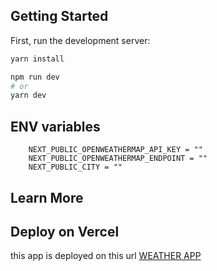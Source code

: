  
## Getting Started

First, run the development server:

```bash
yarn install

npm run dev
# or
yarn dev
```

## ENV variables

```
    NEXT_PUBLIC_OPENWEATHERMAP_API_KEY = ""
    NEXT_PUBLIC_OPENWEATHERMAP_ENDPOINT = ""
    NEXT_PUBLIC_CITY = ""

```

 
## Learn More
 

## Deploy on Vercel

this app is deployed on this url   [WEATHER APP](https://challenge-zeleri.vercel.app/) 

 
